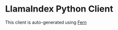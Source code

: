 # LlamaIndex Python Client

This client is auto-generated using [Fern](https://buildwithfern.com/docs/intro)

